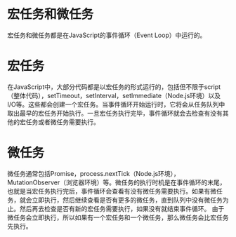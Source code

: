 # 宏任务和微任务
宏任务和微任务都是在JavaScript的事件循环（Event Loop）中运行的。

# 宏任务
在JavaScript中，大部分代码都是以宏任务的形式运行的，包括但不限于script（整体代码），setTimeout，setInterval，setImmediate（Node.js环境）以及I/O等。这些都会创建一个宏任务。当事件循环开始运行时，它将会从任务队列中取出最早的宏任务开始执行。一旦宏任务执行完毕，事件循环就会去检查有没有其他的宏任务或者微任务需要执行。

# 微任务
微任务通常包括Promise，process.nextTick（Node.js环境），MutationObserver（浏览器环境）等。微任务的执行时机是在事件循环的末尾，也就是当宏任务执行完后，事件循环会查看有没有微任务需要执行。如果有微任务，就会立即执行，然后继续查看是否有更多的微任务，直到队列中没有微任务为止。然后再去检查是否有新的宏任务需要执行，如果没有就结束事件循环。
由于微任务会立即执行，所以如果有一个宏任务和一个微任务，那么微任务会比宏任务先执行。

